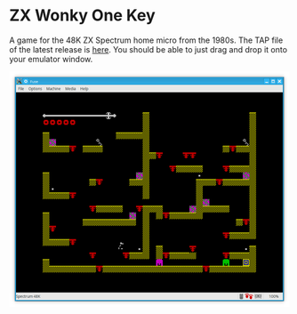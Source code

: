 # ZX Wonky One Key

A game for the 48K ZX Spectrum home micro from the 1980s. The TAP file of
the latest release is [here](https://github.com/derekfountain/zxwonkyonekey/blob/master/src/Downloads/wonky_latest.tap).
You should be able to just drag and drop it onto your emulator window.

![alt text](media/wonky_screenshot.png "ZX Wonky One Key")

